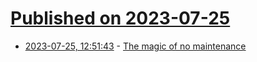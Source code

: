 # [Published on 2023-07-25](index.md)

* [2023-07-25, 12:51:43](https://lobste.rs/s/vgyvrh/magic_no_maintenance) - [The magic of no maintenance](https://dimtion.fr/blog/the-magic-of-no-maintenance/)

